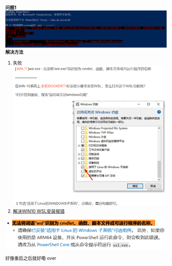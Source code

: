 **问题1**
![img_2.png](img_2.png)
**解决方法**

1. 失败
![img.png](img.png)
2.  [解决WIN10 WSL安装报错](https://learn.microsoft.com/zh-cn/windows/wsl/troubleshooting)

![img_3.png](img_3.png)

好像重启之后就好嘞
over